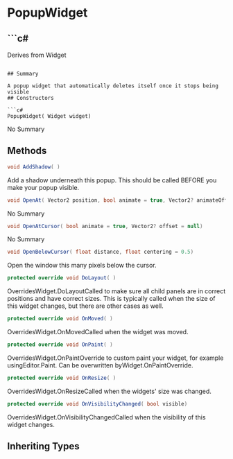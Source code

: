 # PopupWidget

## ```c#
Derives from Widget
```

## Summary

A popup widget that automatically deletes itself once it stops being visible
## Constructors

```c#
PopupWidget( Widget widget) 
```
No Summary
## Methods

```c#
void AddShadow( ) 
```
Add a shadow underneath this popup. This should be called BEFORE you make your
popup visible.
```c#
void OpenAt( Vector2 position, bool animate = true, Vector2? animateOffset = null) 
```
No Summary
```c#
void OpenAtCursor( bool animate = true, Vector2? offset = null) 
```
No Summary
```c#
void OpenBelowCursor( float distance, float centering = 0.5) 
```
Open the window this many pixels below the cursor.
```c#
protected override void DoLayout( ) 
```
OverridesWidget.DoLayoutCalled to make sure all child panels are in correct positions and have correct sizes.
This is typically called when the size of this widget changes, but there are other cases as well.
```c#
protected override void OnMoved( ) 
```
OverridesWidget.OnMovedCalled when the widget was moved.
```c#
protected override void OnPaint( ) 
```
OverridesWidget.OnPaintOverride to custom paint your widget, for example usingEditor.Paint. Can be overwritten byWidget.OnPaintOverride.
```c#
protected override void OnResize( ) 
```
OverridesWidget.OnResizeCalled when the widgets' size was changed.
```c#
protected override void OnVisibilityChanged( bool visible) 
```
OverridesWidget.OnVisibilityChangedCalled when the visibility of this widget changes.
## Inheriting Types

